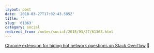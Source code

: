 ```yaml
---
layout: post
date: '2018-03-27T17:02:43.585Z'
title: ''
slug: '61363'
category: social
redirect_from: /notes/social/2018/03/27/61363.html
---
```

[Chrome extension for hiding hot network questions on Stack Overflow](https://chrome.google.com/webstore/detail/hide-hot-network-question/jommfgnflipjalbpbgcfghdpoeijpoab) 🔗
